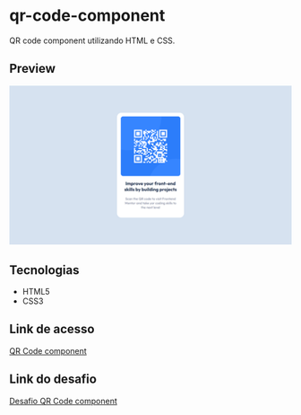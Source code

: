 # qr-code-component

QR code component utilizando HTML e CSS.

## Preview

![Preview do projeto](img/qr-code-component-preview.png "QR Code component preview")

## Tecnologias

- HTML5
- CSS3

## Link de acesso

<a href="https://udanielnogueira.github.io/qr-code-component/" target="_blank">QR Code component</a>

## Link do desafio

<a href="https://www.frontendmentor.io/challenges/qr-code-component-iux_sIO_H" target="_blank">Desafio QR Code component</a>
